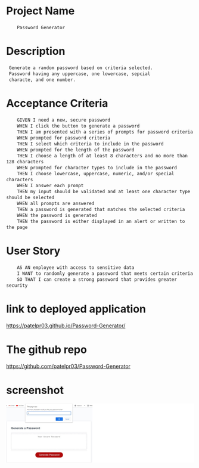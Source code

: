 # Project Name
        Password Generator 

# Description 
     Generate a random password based on criteria selected.
     Password having any uppercase, one lowercase, sepcial 
     characte, and one number.
# Acceptance Criteria
        GIVEN I need a new, secure password
        WHEN I click the button to generate a password
        THEN I am presented with a series of prompts for password criteria
        WHEN prompted for password criteria
        THEN I select which criteria to include in the password
        WHEN prompted for the length of the password
        THEN I choose a length of at least 8 characters and no more than 128 characters
        WHEN prompted for character types to include in the password
        THEN I choose lowercase, uppercase, numeric, and/or special characters
        WHEN I answer each prompt
        THEN my input should be validated and at least one character type should be selected
        WHEN all prompts are answered
        THEN a password is generated that matches the selected criteria
        WHEN the password is generated
        THEN the password is either displayed in an alert or written to the page

# User Story
        AS AN employee with access to sensitive data
        I WANT to randomly generate a password that meets certain criteria
        SO THAT I can create a strong password that provides greater security
# link to deployed application
 https://patelpr03.github.io/Password-Generator/

# The github repo
 https://github.com/patelpr03/Password-Generator

# screenshot
        
![password](./assets/password.jpg)